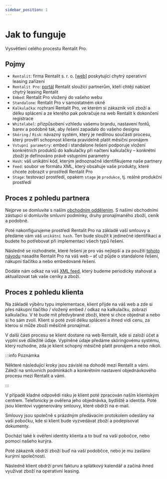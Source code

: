 ```yaml
---
sidebar_position: 1
---
```


# Jak to funguje

Vysvětlení celého procestu Rentalit Pro.

## Pojmy

- `Rentalit`: firma Rentalit s. r. o. [[web](https://rentalit.cz/)] poskytující chytrý operativní leasing zařízení
- `Rentalit Pro`: [portál](https://rentalitpro.cz/) Rentalit sloužící partnerům, kteří chtějí nabízet chytrý leasing Rentalit
- `Embed`: Rentalit Pro vložený do vašeho webu
- `Standalone`: Rentalit Pro v samostatném okně
- `Kalkulačka`: rozhraní Rentalit Pro, ve kterém si zákazník volí zboží a délku splácení a ze kterého pak pokračuje na web Rentalit k dokončení registrace
- `Whitelabel`: přizpůsobení vzhledu vašemu brandu, nastavení fontů, barev a podobně tak, aby řešení zapadalo do vašeho designu
- `Skóring` / `Risk`: návazný systém, který je nedílnou součástí procesu, který prověří schopnost klienta pravidelně platit měsíční pronájem
- `Vstupní parametry`: embed i standalone řešení podporuje vložení konkrétních produktů do kalkulačky při načtení kalkulačky – konkrétní zboží je definováno právě vstupními parametry
- `Hash`: váš unikátní kód, kterým jednoznačně identifikujeme naše partnery
- `Feed`: soubor ve formátu XML, který obsahuje vaše produkty, které chcete zobrazit v prostředí Rentalit Pro
- `Stage`: testovací prostředí, opakem `stage` je `produkce`, tj. reálné produkční prostředí

## Proces z pohledu partnera

Nejprve se domluvíte s naším [obchodním oddělením](/docs/kontakt). S našimi obchodními zástupci si domluvíte smluvní podmínky, druhy pronajímaného zboží, ceník a podobně.

Poté nakonfigurujeme prostředí Rentalit Pro na základě vaší smlouvy a předáme vám váš `unikátní hash`. Ten bude sloužit k jedinečné identifikaci a budete ho potřebovat při implementaci všech typů řešení.

Následně se rozhodnete, které řešení je pro vás nejlepší a za použití [tohoto návodu](../tutorial-implementace/uvod) nasadíte Rentalit Pro na váš web – ať už půjde o standalone řešení, nákupní tlačítko a nebo embedované řešení.

Dodáte nám odkaz na váš [XML feed](../tutorial-implementace/popis-feedu), který budeme periodicky stahovat a aktualizovat tak vaše ceníky a zboží.

## Proces z pohledu klienta

Na základě výběru typu implementace, klient přijde na váš web a zde si přes nákupní tlačítko / vložený embed / odkaz na kalkulačku, zobrazí kalkulačku. V té bude mít předvybrané zboží, které si chce objednat a nebo si ho sám zvolí. Klient si poté zvolí délku splácení a ihned vidí cenu, za kterou si může zboží měsíčně pronajímat.

V další části procesu se klient dostane na web Rentalit, kde si založí účet a vyplní své důležité údaje. Vyplněné údaje předáme skóringovému systému, který rozhodne, zda je klient schopný měsíčně platit pronájem a nebo nikoli.

:::info Poznámka

Některé následující kroky jsou závislé na dohodě mezi Rentalit a vámi. Záleží na smluvních podmínkách a konkrétním nastavení objednávkového procesu mezi Rentalit a vámi.

:::

V případě kladné odpovědi risku je klient poté zpracován naším klientským centrem. Telefonicky je ověřena jeho objednávka, bydliště a identita. Poté jsou klientovi vygenerovány smlouvy, které obdrží na e-mail.

Smlouvy jsou společně s prázdným předávacím protokolem odeslány na vaši pobočku, kde si klient bude vyzvedávat zboží a podepisovat dokumenty.

Dochází také k ověření identity klienta a to buď na vaší pobočce, nebo pomocí našeho kurýra.

Poté zákazník obdrží zboží buď na vaší podobčce, nebo je mu zasláno kurýrní společností.

Následně klient obdrží první fakturu a splátkový kalendář a začíná ihned využívat zboží na operativní leasing.
